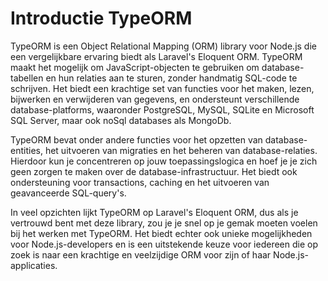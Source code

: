 # Introductie TypeORM

TypeORM is een Object Relational Mapping (ORM) library voor Node.js die een vergelijkbare ervaring biedt als Laravel's Eloquent ORM. TypeORM maakt het mogelijk om JavaScript-objecten te gebruiken om database-tabellen en hun relaties aan te sturen, zonder handmatig SQL-code te schrijven. Het biedt een krachtige set van functies voor het maken, lezen, bijwerken en verwijderen van gegevens, en ondersteunt verschillende database-platforms, waaronder PostgreSQL, MySQL, SQLite en Microsoft SQL Server, maar ook noSql databases als MongoDb.

TypeORM bevat onder andere functies voor het opzetten van database-entities, het uitvoeren van migraties en het beheren van database-relaties. Hierdoor kun je concentreren op jouw toepassingslogica en hoef je je zich geen zorgen te maken over de database-infrastructuur. Het biedt ook ondersteuning voor transactions, caching en het uitvoeren van geavanceerde SQL-query's.

In veel opzichten lijkt TypeORM op Laravel's Eloquent ORM, dus als je vertrouwd bent met deze library, zou je je snel op je gemak moeten voelen bij het werken met TypeORM. Het biedt echter ook unieke mogelijkheden voor Node.js-developers en is een uitstekende keuze voor iedereen die op zoek is naar een krachtige en veelzijdige ORM voor zijn of haar Node.js-applicaties.
